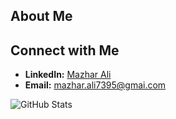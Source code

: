 ## About Me

<!--
**Maz1ar-A1i/Maz1ar-A1i** is a ✨ _special_ ✨ repository because its `README.md` (this file) appears on your GitHub profile.

Here are some ideas to get you started:

- 🔭 I’m currently working on ...
- 🌱 I’m currently learning ...
- 👯 I’m looking to collaborate on ...
- 🤔 I’m looking for help with ...
- 💬 Ask me about ...
- 📫 How to reach me: ...
- 😄 Pronouns: ...
- ⚡ Fun fact: ...
-->

## Connect with Me
- **LinkedIn:** [Mazhar Ali](https://www.linkedin.com/in/mazhar-ali-160826282/)
- **Email:** [mazhar.ali7395@gmai.com](mazhar.ali7395@gmai.com)





    
![GitHub Stats](https://github-readme-stats.vercel.app/api?username=mazhar&show_icons=true&theme=dark)
